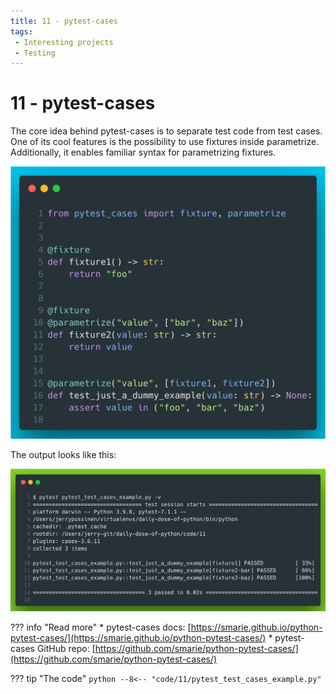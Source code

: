 ```yaml
---
title: 11 - pytest-cases
tags:
 - Interesting projects
 - Testing
---
```

# 11 - pytest-cases

The core idea behind pytest-cases is to separate test code from test cases. One of its cool features is the possibility to use fixtures inside parametrize. Additionally, it enables familiar syntax for parametrizing fixtures. 

![code-example](../img/11.png)

The output looks like this:

![terminal-example](../img/11-terminal.png)

??? info "Read more"
    * pytest-cases docs: [https://smarie.github.io/python-pytest-cases/](https://smarie.github.io/python-pytest-cases/)
    * pytest-cases GitHub repo: [https://github.com/smarie/python-pytest-cases/](https://github.com/smarie/python-pytest-cases/)

??? tip "The code"
    ```python
    --8<-- "code/11/pytest_test_cases_example.py"
    ```